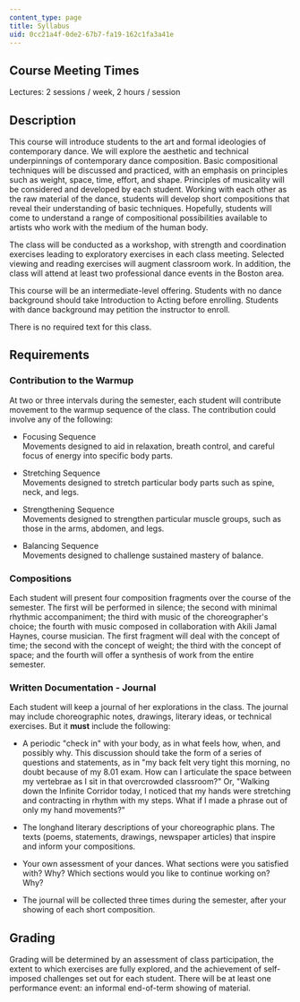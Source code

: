 ```yaml
---
content_type: page
title: Syllabus
uid: 0cc21a4f-0de2-67b7-fa19-162c1fa3a41e
---
```


Course Meeting Times
--------------------

Lectures: 2 sessions / week, 2 hours / session

Description
-----------

This course will introduce students to the art and formal ideologies of contemporary dance. We will explore the aesthetic and technical underpinnings of contemporary dance composition. Basic compositional techniques will be discussed and practiced, with an emphasis on principles such as weight, space, time, effort, and shape. Principles of musicality will be considered and developed by each student. Working with each other as the raw material of the dance, students will develop short compositions that reveal their understanding of basic techniques. Hopefully, students will come to understand a range of compositional possibilities available to artists who work with the medium of the human body.

The class will be conducted as a workshop, with strength and coordination exercises leading to exploratory exercises in each class meeting. Selected viewing and reading exercises will augment classroom work. In addition, the class will attend at least two professional dance events in the Boston area.

This course will be an intermediate-level offering. Students with no dance background should take Introduction to Acting before enrolling. Students with dance background may petition the instructor to enroll.

There is no required text for this class.

Requirements
------------

### Contribution to the Warmup

At two or three intervals during the semester, each student will contribute movement to the warmup sequence of the class. The contribution could involve any of the following:

*   Focusing Sequence  
    Movements designed to aid in relaxation, breath control, and careful focus of energy into specific body parts.  
    
*   Stretching Sequence  
    Movements designed to stretch particular body parts such as spine, neck, and legs.  
    
*   Strengthening Sequence  
    Movements designed to strengthen particular muscle groups, such as those in the arms, abdomen, and legs.  
    
*   Balancing Sequence  
    Movements designed to challenge sustained mastery of balance.

### Compositions

Each student will present four composition fragments over the course of the semester. The first will be performed in silence; the second with minimal rhythmic accompaniment; the third with music of the choreographer's choice; the fourth with music composed in collaboration with Akili Jamal Haynes, course musician. The first fragment will deal with the concept of time; the second with the concept of weight; the third with the concept of space; and the fourth will offer a synthesis of work from the entire semester.

### Written Documentation - Journal

Each student will keep a journal of her explorations in the class. The journal may include choreographic notes, drawings, literary ideas, or technical exercises. But it **must** include the following:

*   A periodic "check in" with your body, as in what feels how, when, and possibly why. This discussion should take the form of a series of questions and statements, as in "my back felt very tight this morning, no doubt because of my 8.01 exam. How can I articulate the space between my vertebrae as I sit in that overcrowded classroom?" Or, "Walking down the Infinite Corridor today, I noticed that my hands were stretching and contracting in rhythm with my steps. What if I made a phrase out of only my hand movements?"  
    
*   The longhand literary descriptions of your choreographic plans. The texts (poems, statements, drawings, newspaper articles) that inspire and inform your compositions.  
    
*   Your own assessment of your dances. What sections were you satisfied with? Why? Which sections would you like to continue working on? Why?  
    
*   The journal will be collected three times during the semester, after your showing of each short composition.

Grading
-------

Grading will be determined by an assessment of class participation, the extent to which exercises are fully explored, and the achievement of self-imposed challenges set out for each student. There will be at least one performance event: an informal end-of-term showing of material.